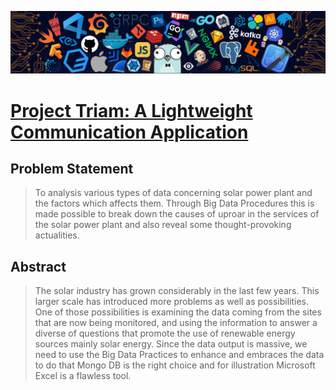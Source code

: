 ![](https://github.com/PanduKonala/PanduKonala/blob/main/header_.png)
<br>
# [Project Triam: A Lightweight Communication Application](https://pandukonala.github.io/blog-projects/triam/triam.html)

## Problem Statement
> To analysis various types of data concerning solar power plant and the factors which affects them. Through Big Data Procedures this is made possible to break down the causes of uproar in the services of the solar power plant and also reveal some thought-provoking actualities.

## Abstract

>The solar industry has grown considerably in the last few years. This larger scale has introduced more problems as well as possibilities. One of those possibilities is examining the data coming from the sites that are now being monitored, and using the information to answer a diverse of questions that promote the use of renewable energy sources mainly solar energy. Since the data output is massive, we need to use the Big Data Practices to enhance and embraces the data to do that Mongo DB is the right choice and for illustration Microsoft Excel is a flawless tool.
